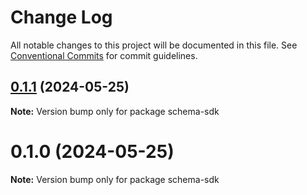 # Change Log

All notable changes to this project will be documented in this file.
See [Conventional Commits](https://conventionalcommits.org) for commit guidelines.

## [0.1.1](https://github.com/cosmology-tech/schema-typescript/compare/schema-sdk@0.1.0...schema-sdk@0.1.1) (2024-05-25)

**Note:** Version bump only for package schema-sdk





# 0.1.0 (2024-05-25)

**Note:** Version bump only for package schema-sdk

